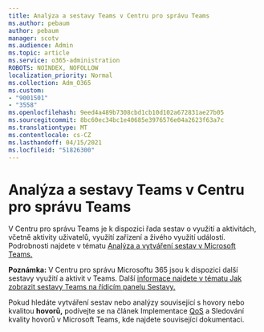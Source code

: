 ```yaml
---
title: Analýza a sestavy Teams v Centru pro správu Teams
ms.author: pebaum
author: pebaum
manager: scotv
ms.audience: Admin
ms.topic: article
ms.service: o365-administration
ROBOTS: NOINDEX, NOFOLLOW
localization_priority: Normal
ms.collection: Adm_O365
ms.custom:
- "9001501"
- "3558"
ms.openlocfilehash: 9eed4a489b7308cbd1cb10d102a672831ae27b05
ms.sourcegitcommit: 8bc60ec34bc1e40685e3976576e04a2623f63a7c
ms.translationtype: MT
ms.contentlocale: cs-CZ
ms.lasthandoff: 04/15/2021
ms.locfileid: "51826300"
---
```

# <a name="teams-analytics-and-reports-in-the-teams-admin-center"></a>Analýza a sestavy Teams v Centru pro správu Teams

V Centru pro  správu Teams je k dispozici řada sestav o využití a aktivitách, včetně aktivity uživatelů, využití zařízení a živého využití událostí. Podrobnosti najdete v tématu [Analýza a vytváření sestav v Microsoft Teams.](https://docs.microsoft.com/microsoftteams/teams-analytics-and-reports/teams-reporting-reference)

**Poznámka:** V Centru pro správu Microsoftu 365 jsou k dispozici další sestavy využití a aktivit v Teams. Další [informace najdete v tématu Jak zobrazit sestavy Teams na řídicím panelu Sestavy.](https://docs.microsoft.com/microsoftteams/teams-activity-reports#how-to-view-the-teams-reports-in-the-reports-dashboard)

Pokud hledáte vytváření sestav nebo  analýzy související s hovory nebo kvalitou **hovorů,** podívejte se na článek Implementace [QoS](https://docs.microsoft.com/microsoftteams/monitor-call-quality-qos) a Sledování kvality hovorů v Microsoft Teams, kde najdete související dokumentaci.

